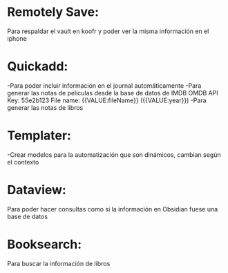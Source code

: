 # Remotely Save:
Para respaldar el vault en koofr y poder ver la misma información en el iphone

# Quickadd:
-Para poder incluir información en el journal automáticamente
-Para generar las notas de películas desde la base de datos de IMDB
 OMDB API Key: 55e2b123
 File name: {{VALUE:fileName}} ({{VALUE:year}})
-Para generar las notas de libros

# Templater:
-Crear modelos para la automatización que son dinámicos, cambian según el contexto

# Dataview:
Para poder hacer consultas como si la información en Obsidian fuese una base de datos

# Booksearch:
Para buscar la información de libros 